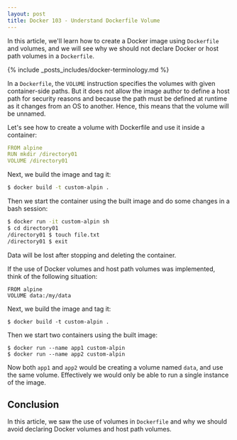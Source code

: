 ```yaml
---
layout: post
title: Docker 103 - Understand Dockerfile Volume
---
```


In this article, we'll learn how to create a Docker image using `Dockerfile` and volumes, and we will see why we should not declare Docker or host path volumes in a `Dockerfile`.

{% include _posts_includes/docker-terminology.md %}

In a `Dockerfile`, the `VOLUME` instruction specifies the volumes with given container-side paths. But it does not allow the image author to define a host path for security reasons and because the path must be defined at runtime as it changes from an OS to another. Hence, this means that the volume will be unnamed.

Let's see how to create a volume with Dockerfile and use it inside a container:

```yaml
FROM alpine
RUN mkdir /directory01
VOLUME /directory01
```

Next, we build the image and tag it:

```bash
$ docker build -t custom-alpin .
```

Then we start the container using the built image and do some changes in a bash session:

```bash
$ docker run -it custom-alpin sh
$ cd directory01
/directory01 $ touch file.txt
/directory01 $ exit
```

Data will be lost after stopping and deleting the container.

If the use of Docker volumes and host path volumes was implemented, think of the following situation:

```
FROM alpine
VOLUME data:/my/data
```

Next, we build the image and tag it:

```
$ docker build -t custom-alpin .
```

Then we start two containers using the built image:

```
$ docker run --name app1 custom-alpin
$ docker run --name app2 custom-alpin
```

Now both `app1` and `app2` would be creating a volume named `data`, and use the same volume. Effectively we would only be able to run a single instance of the image.

## Conclusion

In this article, we saw the use of volumes in `Dockerfile` and why we should avoid declaring Docker volumes and host path volumes. 